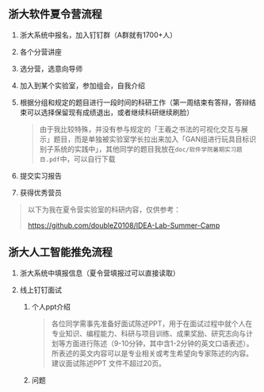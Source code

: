 ## 浙大软件夏令营流程

1. 浙大系统中报名，加入钉钉群（A群就有1700+人）

2. 各个分营讲座

3. 选分营，选意向导师

4. 加入到某个实验室，参加组会，自我介绍

5. 根据分组和规定的题目进行一段时间的科研工作（第一周结束有答辩，答辩结束可以选择保留现有成绩退出，或者继续科研继续刷脸）

   > 由于我比较特殊，并没有参与规定的「王羲之书法的可视化交互与展示」题目，而是单独被实验室学长拉出来加入「GAN组进行玩具目标识别子系统的实践中」，其他同学的题目我放在`doc/软件学院暑期实习题目.pdf`中，可以自行下载

6. 提交实习报告

7. 获得优秀营员

> 以下为我在夏令营实验室的科研内容，仅供参考：
>
> https://github.com/doubleZ0108/IDEA-Lab-Summer-Camp

## 浙大人工智能推免流程

1. 浙大系统中填报信息（夏令营填报过可以直接读取）

2. 线上钉钉面试

   1. 个人ppt介绍

      > 各位同学需事先准备好面试陈述PPT，用于在面试过程中就个人在专业知识、编程能力、科研与项目训练、成果奖励、研究志向与计划等方面进行陈述（9-10分钟，其中含1-2分钟的英文口语表述）。所表述的英文内容可以是专业相关或考生希望向专家陈述的内容。建议面试陈述PPT 文件不超过20页。

   2. 问题